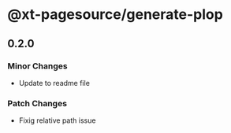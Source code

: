 # @xt-pagesource/generate-plop

## 0.2.0
### Minor Changes

- Update to readme file

### Patch Changes

- Fixig relative path issue
